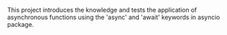 This project introduces the knowledge and tests the application of asynchronous functions using the 'async' and 'await' keywords in asyncio package.
